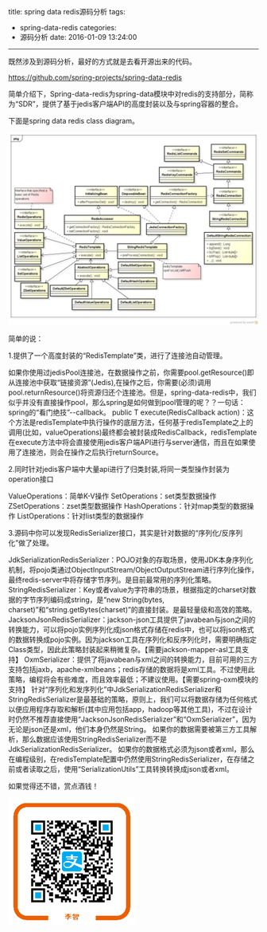 title: spring data redis源码分析
tags:
  - spring-data-redis
categories:
  - 源码分析
date: 2016-01-09 13:24:00
---
既然涉及到源码分析，最好的方式就是去看开源出来的代码。


https://github.com/spring-projects/spring-data-redis


简单介绍下，Spring-data-redis为spring-data模块中对redis的支持部分，简称为“SDR”，提供了基于jedis客户端API的高度封装以及与spring容器的整合。

下面是spring data redis class diagram。

![](/images/1.jpg)


简单的说：

1.提供了一个高度封装的“RedisTemplate”类，进行了连接池自动管理。

如果你使用过jedisPool连接池，在数据操作之前，你需要pool.getResource()即从连接池中获取“链接资源”(Jedis),在操作之后，你需要(必须)调用pool.returnResource()将资源归还个连接池。但是，spring-data-redis中，我们似乎并没有直接操作pool，那么spring是如何做到pool管理的呢？？一句话：spring的“看门绝技”--callback。
 public <T> T execute(RedisCallback<T> action)：这个方法是redisTemplate中执行操作的底层方法，任何基于redisTemplate之上的调用(比如，valueOperations)最终都会被封装成RedisCallback，redisTemplate在execute方法中将会直接使用jedis客户端API进行与server通信，而且在如果使用了连接池，则会在操作之后执行returnSource。


2.同时针对jedis客户端中大量api进行了归类封装,将同一类型操作封装为operation接口

ValueOperations：简单K-V操作
SetOperations：set类型数据操作
ZSetOperations：zset类型数据操作
HashOperations：针对map类型的数据操作
ListOperations：针对list类型的数据操作

3.源码中你可以发现RedisSerializer接口，其实是针对数据的“序列化/反序列化”做了处理。

JdkSerializationRedisSerializer：POJO对象的存取场景，使用JDK本身序列化机制，将pojo类通过ObjectInputStream/ObjectOutputStream进行序列化操作，最终redis-server中将存储字节序列。是目前最常用的序列化策略。
StringRedisSerializer：Key或者value为字符串的场景，根据指定的charset对数据的字节序列编码成string，是“new String(bytes, charset)”和“string.getBytes(charset)”的直接封装。是最轻量级和高效的策略。
JacksonJsonRedisSerializer：jackson-json工具提供了javabean与json之间的转换能力，可以将pojo实例序列化成json格式存储在redis中，也可以将json格式的数据转换成pojo实例。因为jackson工具在序列化和反序列化时，需要明确指定Class类型，因此此策略封装起来稍微复杂。【需要jackson-mapper-asl工具支持】
OxmSerializer：提供了将javabean与xml之间的转换能力，目前可用的三方支持包括jaxb，apache-xmlbeans；redis存储的数据将是xml工具。不过使用此策略，编程将会有些难度，而且效率最低；不建议使用。【需要spring-oxm模块的支持】
    针对“序列化和发序列化”中JdkSerializationRedisSerializer和StringRedisSerializer是最基础的策略，原则上，我们可以将数据存储为任何格式以便应用程序存取和解析(其中应用包括app，hadoop等其他工具)，不过在设计时仍然不推荐直接使用“JacksonJsonRedisSerializer”和“OxmSerializer”，因为无论是json还是xml，他们本身仍然是String。
    如果你的数据需要被第三方工具解析，那么数据应该使用StringRedisSerializer而不是JdkSerializationRedisSerializer。
    如果你的数据格式必须为json或者xml，那么在编程级别，在redisTemplate配置中仍然使用StringRedisSerializer，在存储之前或者读取之后，使用“SerializationUtils”工具转换转换成json或者xml。



如果觉得还不错，赏点酒钱！

![](/images/aex068188cqwy9xbxa3oc07.png)
